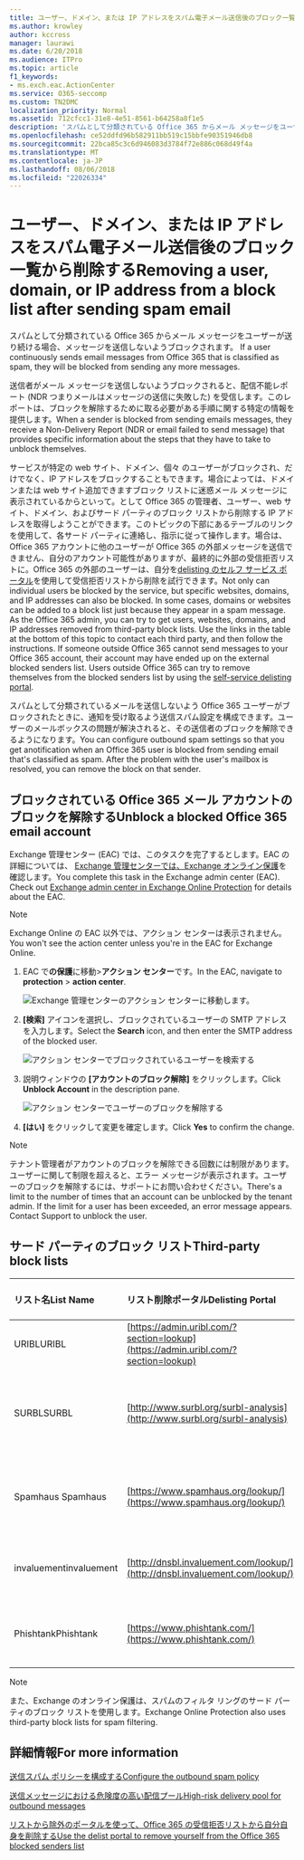 ```yaml
---
title: ユーザー、ドメイン、または IP アドレスをスパム電子メール送信後のブロック一覧から削除する
ms.author: krowley
author: kccross
manager: laurawi
ms.date: 6/20/2018
ms.audience: ITPro
ms.topic: article
f1_keywords:
- ms.exch.eac.ActionCenter
ms.service: O365-seccomp
ms.custom: TN2DMC
localization_priority: Normal
ms.assetid: 712cfcc1-31e8-4e51-8561-b64258a8f1e5
description: 'スパムとして分類されている Office 365 からメール メッセージをユーザーが送り続ける場合、メッセージを送信しないようブロックされます。 '
ms.openlocfilehash: ce52ddfd96b582911bb519c15bbfe90351946db8
ms.sourcegitcommit: 22bca85c3c6d946083d3784f72e886c068d49f4a
ms.translationtype: MT
ms.contentlocale: ja-JP
ms.lasthandoff: 08/06/2018
ms.locfileid: "22026334"
---
```

# <a name="removing-a-user-domain-or-ip-address-from-a-block-list-after-sending-spam-email"></a><span data-ttu-id="ec105-103">ユーザー、ドメイン、または IP アドレスをスパム電子メール送信後のブロック一覧から削除する</span><span class="sxs-lookup"><span data-stu-id="ec105-103">Removing a user, domain, or IP address from a block list after sending spam email</span></span>

<span data-ttu-id="ec105-104">スパムとして分類されている Office 365 からメール メッセージをユーザーが送り続ける場合、メッセージを送信しないようブロックされます。 </span><span class="sxs-lookup"><span data-stu-id="ec105-104">If a user continuously sends email messages from Office 365 that is classified as spam, they will be blocked from sending any more messages.</span></span> 
  
<span data-ttu-id="ec105-105">
送信者がメール メッセージを送信しないようブロックされると、配信不能レポート (NDR つまりメールはメッセージの送信に失敗した) を受信します。このレポートは、ブロックを解除するために取る必要がある手順に関する特定の情報を提供します。</span><span class="sxs-lookup"><span data-stu-id="ec105-105">When a sender is blocked from sending emails messages, they receive a Non-Delivery Report (NDR or email failed to send message) that provides specific information about the steps that they have to take to unblock themselves.</span></span>
  
<span data-ttu-id="ec105-p101">サービスが特定の web サイト、ドメイン、個々 のユーザーがブロックされ、だけでなく、IP アドレスをブロックすることもできます。場合によっては、ドメインまたは web サイト追加できますブロック リストに迷惑メール メッセージに表示されているからといって。として Office 365 の管理者、ユーザー、web サイト、ドメイン、およびサード パーティのブロック リストから削除する IP アドレスを取得しようことができます。このトピックの下部にあるテーブルのリンクを使用して、各サード パーティに連絡し、指示に従って操作します。場合は、Office 365 アカウントに他のユーザーが Office 365 の外部メッセージを送信できません、自分のアカウント可能性がありますが、最終的に外部の受信拒否リストに。Office 365 の外部のユーザーは、自分を[delisting のセルフ サービス ポータル](https://technet.microsoft.com/library/mt661881%28v=exchg.150%29.aspx)を使用して受信拒否リストから削除を試行できます。</span><span class="sxs-lookup"><span data-stu-id="ec105-p101">Not only can individual users be blocked by the service, but specific websites, domains, and IP addresses can also be blocked. In some cases, domains or websites can be added to a block list just because they appear in a spam message. As the Office 365 admin, you can try to get users, websites, domains, and IP addresses removed from third-party block lists. Use the links in the table at the bottom of this topic to contact each third party, and then follow the instructions. If someone outside Office 365 cannot send messages to your Office 365 account, their account may have ended up on the external blocked senders list. Users outside Office 365 can try to remove themselves from the blocked senders list by using the [self-service delisting portal](https://technet.microsoft.com/library/mt661881%28v=exchg.150%29.aspx).</span></span>
  
<span data-ttu-id="ec105-p102">スパムとして分類されているメールを送信しないよう Office 365 ユーザーがブロックされたときに、通知を受け取るよう送信スパム設定を構成できます。ユーザーのメールボックスの問題が解決されると、その送信者のブロックを解除できるようになります。</span><span class="sxs-lookup"><span data-stu-id="ec105-p102">You can configure outbound spam settings so that you get anotification when an Office 365 user is blocked from sending email that's classified as spam. After the problem with the user's mailbox is resolved, you can remove the block on that sender.</span></span>
  
## <a name="unblock-a-blocked-office-365-email-account"></a><span data-ttu-id="ec105-114">ブロックされている Office 365 メール アカウントのブロックを解除する</span><span class="sxs-lookup"><span data-stu-id="ec105-114">Unblock a blocked Office 365 email account</span></span>

<span data-ttu-id="ec105-p103">Exchange 管理センター (EAC) では、このタスクを完了するとします。EAC の詳細については、 [Exchange 管理センターでは、Exchange オンライン保護](exchange-admin-center-in-exchange-online-protection-eop.md)を確認します。</span><span class="sxs-lookup"><span data-stu-id="ec105-p103">You complete this task in the Exchange admin center (EAC). Check out [Exchange admin center in Exchange Online Protection](exchange-admin-center-in-exchange-online-protection-eop.md) for details about the EAC.</span></span> 
  
> [!NOTE]
> <span data-ttu-id="ec105-117">Exchange Online の EAC 以外では、アクション センターは表示されません。</span><span class="sxs-lookup"><span data-stu-id="ec105-117">You won't see the action center unless you're in the EAC for Exchange Online.</span></span> 
  
1. <span data-ttu-id="ec105-118">EAC で**の保護**に移動\>**アクション センター**です。</span><span class="sxs-lookup"><span data-stu-id="ec105-118">In the EAC, navigate to **protection** \> **action center**.</span></span>
    
    ![Exchange 管理センターのアクション センターに移動します。](media/9bbf0844-7b34-4a86-a2b7-8c7e9c8519a3.png)
  
2. <span data-ttu-id="ec105-120">**[検索]** アイコンを選択し、ブロックされているユーザーの SMTP アドレスを入力します。</span><span class="sxs-lookup"><span data-stu-id="ec105-120">Select the **Search** icon, and then enter the SMTP address of the blocked user.</span></span> 
    
    ![アクション センターでブロックされているユーザーを検索する](media/f931b5a0-7115-4d95-9f6f-b403436031ba.png)
  
3. <span data-ttu-id="ec105-122">説明ウィンドウの **[アカウントのブロック解除]** をクリックします。</span><span class="sxs-lookup"><span data-stu-id="ec105-122">Click **Unblock Account** in the description pane.</span></span> 
    
    ![アクション センターでユーザーのブロックを解除する](media/c5d5b1b9-8416-45aa-9631-881e94d1d056.png)
  
4. <span data-ttu-id="ec105-124">**[はい]** をクリックして変更を確定します。</span><span class="sxs-lookup"><span data-stu-id="ec105-124">Click **Yes** to confirm the change.</span></span> 
    
> [!NOTE]
> <span data-ttu-id="ec105-p104">テナント管理者がアカウントのブロックを解除できる回数には制限があります。ユーザーに関して制限を超えると、エラー メッセージが表示されます。ユーザーのブロックを解除するには、サポートにお問い合わせください。</span><span class="sxs-lookup"><span data-stu-id="ec105-p104">There's a limit to the number of times that an account can be unblocked by the tenant admin. If the limit for a user has been exceeded, an error message appears. Contact Support to unblock the user.</span></span> 
  
## <a name="third-party-block-lists"></a><span data-ttu-id="ec105-127">サード パーティのブロック リスト</span><span class="sxs-lookup"><span data-stu-id="ec105-127">Third-party block lists</span></span>

|<span data-ttu-id="ec105-128">**リスト名**</span><span class="sxs-lookup"><span data-stu-id="ec105-128">**List Name**</span></span>|<span data-ttu-id="ec105-129">**リスト削除ポータル**</span><span class="sxs-lookup"><span data-stu-id="ec105-129">**Delisting Portal**</span></span>|<span data-ttu-id="ec105-130">**詳細情報**</span><span class="sxs-lookup"><span data-stu-id="ec105-130">**For more information**</span></span>|
|:-----|:-----|:-----|
|<span data-ttu-id="ec105-131">URIBL</span><span class="sxs-lookup"><span data-stu-id="ec105-131">URIBL</span></span>  <br/> |[https://admin.uribl.com/?section=lookup](https://admin.uribl.com/?section=lookup) <br/> |[<span data-ttu-id="ec105-132">URIBL web サイト</span><span class="sxs-lookup"><span data-stu-id="ec105-132"> URIBL website </span></span>](https://uribl.com/) <br/> |
|<span data-ttu-id="ec105-133">SURBL</span><span class="sxs-lookup"><span data-stu-id="ec105-133">SURBL</span></span>  <br/> |[http://www.surbl.org/surbl-analysis](http://www.surbl.org/surbl-analysis) <br/> |[<span data-ttu-id="ec105-134">SURBL URI の評判のデータの概要</span><span class="sxs-lookup"><span data-stu-id="ec105-134">Introducing SURBL URI reputation data</span></span>](http://www.surbl.org/) <br/> |
|<span data-ttu-id="ec105-135">Spamhaus </span><span class="sxs-lookup"><span data-stu-id="ec105-135">Spamhaus</span></span>  <br/> |[https://www.spamhaus.org/lookup/](https://www.spamhaus.org/lookup/) <br/> |[<span data-ttu-id="ec105-136">DNSBL フィルタ リングを理解します。</span><span class="sxs-lookup"><span data-stu-id="ec105-136">Understanding DNSBL Filtering</span></span>](https://www.spamhaus.org/whitepapers/dnsbl_function/) <br/> |
|<span data-ttu-id="ec105-137">invaluement</span><span class="sxs-lookup"><span data-stu-id="ec105-137">invaluement</span></span>  <br/> |[http://dnsbl.invaluement.com/lookup/](http://dnsbl.invaluement.com/lookup/) <br/> |[<span data-ttu-id="ec105-138">invaluement スパム対策リスト</span><span class="sxs-lookup"><span data-stu-id="ec105-138">invaluement anti-spam list</span></span>](http://dnsbl.invaluement.com/) <br/> |
|<span data-ttu-id="ec105-139">Phishtank</span><span class="sxs-lookup"><span data-stu-id="ec105-139">Phishtank</span></span>  <br/> |[https://www.phishtank.com/](https://www.phishtank.com/) <br/> |[<span data-ttu-id="ec105-140">PhishTank のよく寄せられる質問</span><span class="sxs-lookup"><span data-stu-id="ec105-140">PhishTank FAQ</span></span>](https://www.phishtank.com/faq.php) <br/> |
   
> [!NOTE]
> <span data-ttu-id="ec105-141">また、Exchange のオンライン保護は、スパムのフィルタ リングのサード パーティのブロック リストを使用します。</span><span class="sxs-lookup"><span data-stu-id="ec105-141">Exchange Online Protection also uses third-party block lists for spam filtering.</span></span> 
   
## <a name="for-more-information"></a><span data-ttu-id="ec105-142">詳細情報</span><span class="sxs-lookup"><span data-stu-id="ec105-142">For more information</span></span>

[<span data-ttu-id="ec105-143">送信スパム ポリシーを構成する</span><span class="sxs-lookup"><span data-stu-id="ec105-143">Configure the outbound spam policy</span></span>](configure-the-outbound-spam-policy.md)
  
[<span data-ttu-id="ec105-144">送信メッセージにおける危険度の高い配信プール</span><span class="sxs-lookup"><span data-stu-id="ec105-144">High-risk delivery pool for outbound messages</span></span>](high-risk-delivery-pool-for-outbound-messages.md)

[<span data-ttu-id="ec105-145">リストから除外のポータルを使って、Office 365 の受信拒否リストから自分自身を削除する</span><span class="sxs-lookup"><span data-stu-id="ec105-145">Use the delist portal to remove yourself from the Office 365 blocked senders list</span></span>](use-the-delist-portal-to-remove-yourself-from-the-office-365-blocked-senders-lis.md)
  

  


